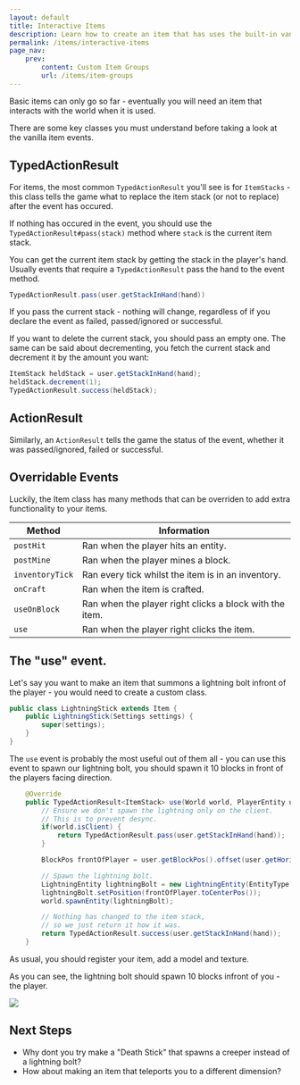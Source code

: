 ```yaml
---
layout: default
title: Interactive Items
description: Learn how to create an item that has uses the built-in vanilla events.
permalink: /items/interactive-items
page_nav:
    prev:
        content: Custom Item Groups
        url: /items/item-groups
---
```


Basic items can only go so far - eventually you will need an item that interacts with the world when it is used.

There are some key classes you must understand before taking a look at the vanilla item events.

## TypedActionResult

For items, the most common `TypedActionResult` you'll see is for `ItemStacks` - this class tells the game what to replace the item stack (or not to replace) after the event has occured.

If nothing has occured in the event, you should use the `TypedActionResult#pass(stack)` method where `stack` is the current item stack.

You can get the current item stack by getting the stack in the player's hand. Usually events that require a `TypedActionResult` pass the hand to the event method.

```java
TypedActionResult.pass(user.getStackInHand(hand))
```

If you pass the current stack - nothing will change, regardless of if you declare the event as failed, passed/ignored or successful.

If you want to delete the current stack, you should pass an empty one. The same can be said about decrementing, you fetch the current stack and decrement it by the amount you want:

```java
ItemStack heldStack = user.getStackInHand(hand);
heldStack.decrement(1);
TypedActionResult.success(heldStack);
```

## ActionResult

Similarly, an `ActionResult` tells the game the status of the event, whether it was passed/ignored, failed or successful.

## Overridable Events

Luckily, the Item class has many methods that can be overriden to add extra functionality to your items.

|Method|Information|
|------|-----------|
|`postHit`|Ran when the player hits an entity.|
|`postMine`|Ran when the player mines a block.|
|`inventoryTick`|Ran every tick whilst the item is in an inventory.|
|`onCraft`|Ran when the item is crafted.|
|`useOnBlock`|Ran when the player right clicks a block with the item.|
|`use`|Ran when the player right clicks the item.|

## The "use" event.

Let's say you want to make an item that summons a lightning bolt infront of the player - you would need to create a custom class.

```java
public class LightningStick extends Item {
    public LightningStick(Settings settings) {
        super(settings);
    }
}
```

The `use` event is probably the most useful out of them all - you can use this event to spawn our lightning bolt, you should spawn it 10 blocks in front of the players facing direction.

```java
    @Override
    public TypedActionResult<ItemStack> use(World world, PlayerEntity user, Hand hand) {
        // Ensure we don't spawn the lightning only on the client.
        // This is to prevent desync.
        if(world.isClient) {
            return TypedActionResult.pass(user.getStackInHand(hand));
        }

        BlockPos frontOfPlayer = user.getBlockPos().offset(user.getHorizontalFacing(), 10);

        // Spawn the lightning bolt.
        LightningEntity lightningBolt = new LightningEntity(EntityType.LIGHTNING_BOLT, world);
        lightningBolt.setPosition(frontOfPlayer.toCenterPos());
        world.spawnEntity(lightningBolt);

        // Nothing has changed to the item stack,
        // so we just return it how it was.
        return TypedActionResult.success(user.getStackInHand(hand));
    }
```

As usual, you should register your item, add a model and texture.

As you can see, the lightning bolt should spawn 10 blocks infront of you - the player.

![](/docs/items/interactive-items/index_0.gif)

## Next Steps

- Why dont you try make a "Death Stick" that spawns a creeper instead of a lightning bolt?
- How about making an item that teleports you to a different dimension?